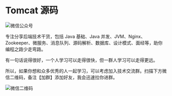 # Tomcat 源码

![微信公众号](https://img-blog.csdnimg.cn/20200110151256933.png)

专注分享后端技术干货，包括 Java 基础、Java 并发、JVM、Nginx、Zookeeper、微服务、消息队列、源码解析、数据库、设计模式、面经等，助你编程之路少走弯路。

有一句话说得很好，一个人学习可以走得很快，但一群人学习可以走得更远。

所以，如果你想和众多优秀的人一起学习，可以考虑加入技术交流群。扫描下方微信二维码，备注【加群】添加好友，我会迅速拉你进群。

![微信二维码](https://img-blog.csdnimg.cn/202001101531450.jpg)
